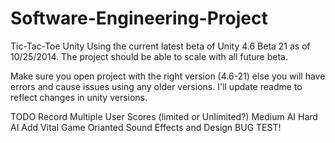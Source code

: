 Software-Engineering-Project
============================

Tic-Tac-Toe Unity
Using the current latest beta of Unity 4.6 Beta 21 as of 10/25/2014.
The project should be able to scale with all future beta. 

Make sure you open project with the right version (4.6-21) else you will have errors and cause issues using any older versions. 
I'll update readme to reflect changes in unity versions. 

TODO
Record Multiple User Scores (limited or Unlimited?)
Medium AI
Hard AI
Add Vital Game Orianted Sound Effects and Design
BUG TEST! 


